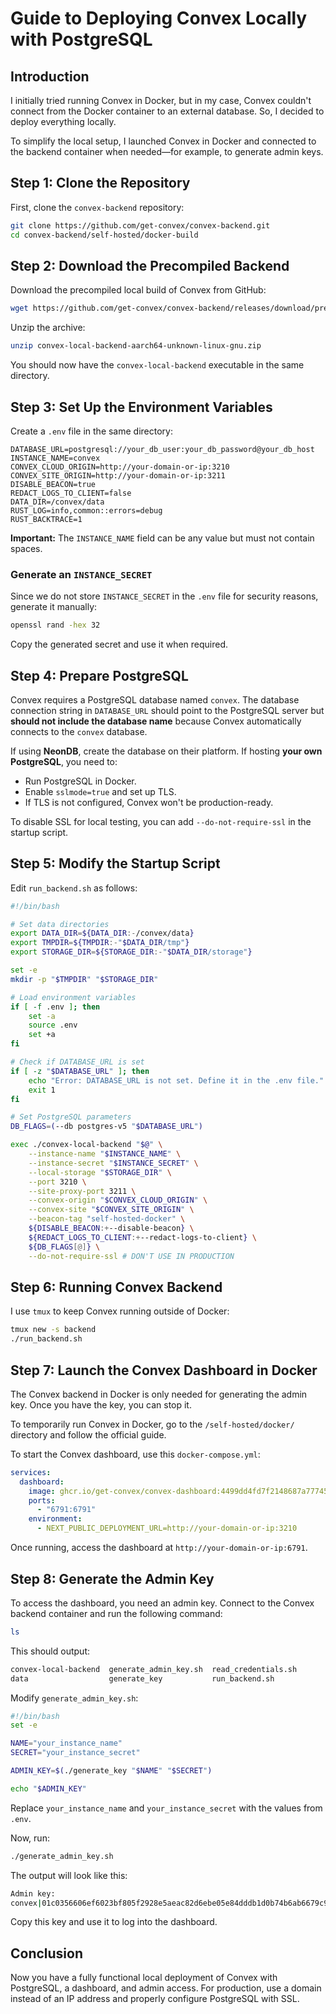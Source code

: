 # Guide to Deploying Convex Locally with PostgreSQL

## Introduction

I initially tried running Convex in Docker, but in my case, Convex couldn't connect from the Docker container to an external database. So, I decided to deploy everything locally. 

To simplify the local setup, I launched Convex in Docker and connected to the backend container when needed—for example, to generate admin keys.

## Step 1: Clone the Repository

First, clone the `convex-backend` repository:
```sh
git clone https://github.com/get-convex/convex-backend.git
cd convex-backend/self-hosted/docker-build
```

## Step 2: Download the Precompiled Backend

Download the precompiled local build of Convex from GitHub:
```sh
wget https://github.com/get-convex/convex-backend/releases/download/precompiled-2025-02-14-3ed7cf0/convex-local-backend-aarch64-unknown-linux-gnu.zip
```

Unzip the archive:
```sh
unzip convex-local-backend-aarch64-unknown-linux-gnu.zip
```

You should now have the `convex-local-backend` executable in the same directory.

## Step 3: Set Up the Environment Variables

Create a `.env` file in the same directory:
```env
DATABASE_URL=postgresql://your_db_user:your_db_password@your_db_host
INSTANCE_NAME=convex
CONVEX_CLOUD_ORIGIN=http://your-domain-or-ip:3210
CONVEX_SITE_ORIGIN=http://your-domain-or-ip:3211
DISABLE_BEACON=true
REDACT_LOGS_TO_CLIENT=false
DATA_DIR=/convex/data
RUST_LOG=info,common::errors=debug
RUST_BACKTRACE=1
```
**Important:** The `INSTANCE_NAME` field can be any value but must not contain spaces.

### Generate an `INSTANCE_SECRET`
Since we do not store `INSTANCE_SECRET` in the `.env` file for security reasons, generate it manually:
```sh
openssl rand -hex 32
```
Copy the generated secret and use it when required.

## Step 4: Prepare PostgreSQL

Convex requires a PostgreSQL database named `convex`. The database connection string in `DATABASE_URL` should point to the PostgreSQL server but **should not include the database name** because Convex automatically connects to the `convex` database.

If using **NeonDB**, create the database on their platform.
If hosting **your own PostgreSQL**, you need to:
- Run PostgreSQL in Docker.
- Enable `sslmode=true` and set up TLS.
- If TLS is not configured, Convex won't be production-ready.

To disable SSL for local testing, you can add `--do-not-require-ssl` in the startup script.

## Step 5: Modify the Startup Script

Edit `run_backend.sh` as follows:
```sh
#!/bin/bash

# Set data directories
export DATA_DIR=${DATA_DIR:-/convex/data}
export TMPDIR=${TMPDIR:-"$DATA_DIR/tmp"}
export STORAGE_DIR=${STORAGE_DIR:-"$DATA_DIR/storage"}

set -e
mkdir -p "$TMPDIR" "$STORAGE_DIR"

# Load environment variables
if [ -f .env ]; then
    set -a
    source .env
    set +a
fi

# Check if DATABASE_URL is set
if [ -z "$DATABASE_URL" ]; then
    echo "Error: DATABASE_URL is not set. Define it in the .env file."
    exit 1
fi

# Set PostgreSQL parameters
DB_FLAGS=(--db postgres-v5 "$DATABASE_URL")

exec ./convex-local-backend "$@" \
    --instance-name "$INSTANCE_NAME" \
    --instance-secret "$INSTANCE_SECRET" \
    --local-storage "$STORAGE_DIR" \
    --port 3210 \
    --site-proxy-port 3211 \
    --convex-origin "$CONVEX_CLOUD_ORIGIN" \
    --convex-site "$CONVEX_SITE_ORIGIN" \
    --beacon-tag "self-hosted-docker" \
    ${DISABLE_BEACON:+--disable-beacon} \
    ${REDACT_LOGS_TO_CLIENT:+--redact-logs-to-client} \
    ${DB_FLAGS[@]} \
    --do-not-require-ssl # DON'T USE IN PRODUCTION
```

## Step 6: Running Convex Backend

I use `tmux` to keep Convex running outside of Docker:
```sh
tmux new -s backend
./run_backend.sh
```

## Step 7: Launch the Convex Dashboard in Docker

The Convex backend in Docker is only needed for generating the admin key. Once you have the key, you can stop it.

To temporarily run Convex in Docker, go to the `/self-hosted/docker/` directory and follow the official guide.

To start the Convex dashboard, use this `docker-compose.yml`:
```yaml
services:
  dashboard:
    image: ghcr.io/get-convex/convex-dashboard:4499dd4fd7f2148687a7774599c613d052950f46
    ports:
      - "6791:6791"
    environment:
      - NEXT_PUBLIC_DEPLOYMENT_URL=http://your-domain-or-ip:3210
```

Once running, access the dashboard at `http://your-domain-or-ip:6791`.

## Step 8: Generate the Admin Key

To access the dashboard, you need an admin key. Connect to the Convex backend container and run the following command:

```sh
ls
```
This should output:
```sh
convex-local-backend  generate_admin_key.sh  read_credentials.sh
data                  generate_key           run_backend.sh
```
Modify `generate_admin_key.sh`:
```sh
#!/bin/bash
set -e

NAME="your_instance_name"
SECRET="your_instance_secret"

ADMIN_KEY=$(./generate_key "$NAME" "$SECRET")

echo "$ADMIN_KEY"
```
Replace `your_instance_name` and `your_instance_secret` with the values from `.env`.

Now, run:
```sh
./generate_admin_key.sh
```
The output will look like this:
```sh
Admin key:
convex|01c0356606ef6023bf805f2928e5aeac82d6ebe05e84dddb1d0b74b6ab6679c9b97e64e8f7e5dfe2ec855d3b9415991955
```
Copy this key and use it to log into the dashboard.

## Conclusion

Now you have a fully functional local deployment of Convex with PostgreSQL, a dashboard, and admin access. For production, use a domain instead of an IP address and properly configure PostgreSQL with SSL.

